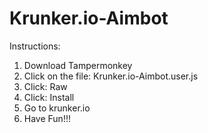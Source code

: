 # Krunker.io-Aimbot
Instructions:

1. Download Tampermonkey
2. Click on the file: Krunker.io-Aimbot.user.js
3. Click: Raw
4. Click: Install
5. Go to krunker.io
6. Have Fun!!!
